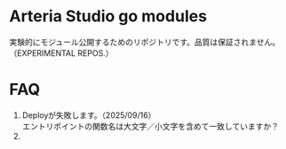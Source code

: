 # Arteria Studio go modules
 実験的にモジュール公開するためのリポジトリです。品質は保証されません。（EXPERIMENTAL REPOS.）
# FAQ
 1. Deployが失敗します。（2025/09/16）<br />
    エントリポイントの関数名は大文字／小文字を含めて一致していますか？<br />
 3. 
